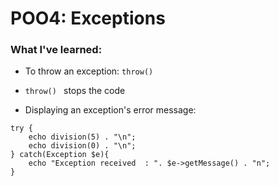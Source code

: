 # POO4: Exceptions

### What I've learned:

* To throw an exception: ```throw() ```

* ```throw() ``` stops the code

* Displaying an exception's error message:
```
try {
    echo division(5) . "\n";
    echo division(0) . "\n";
} catch(Exception $e){
    echo "Exception received  : ". $e->getMessage() . "n";
}
```